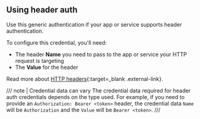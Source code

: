 ## Using header auth

Use this generic authentication if your app or service supports header authentication.

To configure this credential, you'll need:

- The header **Name** you need to pass to the app or service your HTTP request is targeting
- The **Value** for the header 

Read more about [HTTP headers](https://developer.mozilla.org/en-US/docs/Web/HTTP/Headers#authentication){:target=_blank .external-link}.

/// note | Credential data can vary
The credential data required for header auth credentials depends on the type used. For example, if you need to provide an `Authorization: Bearer <token>` header, the credential data `Name` will be `Authorization` and the `Value` will be `Bearer <token>`.
///		